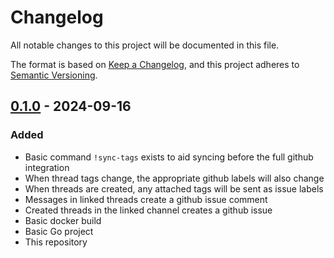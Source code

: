 # Changelog

All notable changes to this project will be documented in this file.

The format is based on [Keep a Changelog](https://keepachangelog.com/en/1.0.0/),
and this project adheres to [Semantic Versioning](https://semver.org/spec/v2.0.0.html).

## [0.1.0] - 2024-09-16

### Added

- Basic command `!sync-tags` exists to aid syncing before the full github integration
- When thread tags change, the appropriate github labels will also change
- When threads are created, any attached tags will be sent as issue labels
- Messages in linked threads create a github issue comment
- Created threads in the linked channel creates a github issue
- Basic docker build
- Basic Go project
- This repository

[Unreleased]: https://github.com/JacksonVirgo/go-github-discord-bridge
[0.1.0]: https://github.com/JacksonVirgo/github-discord-bridge/releases/tag/0.1.0
